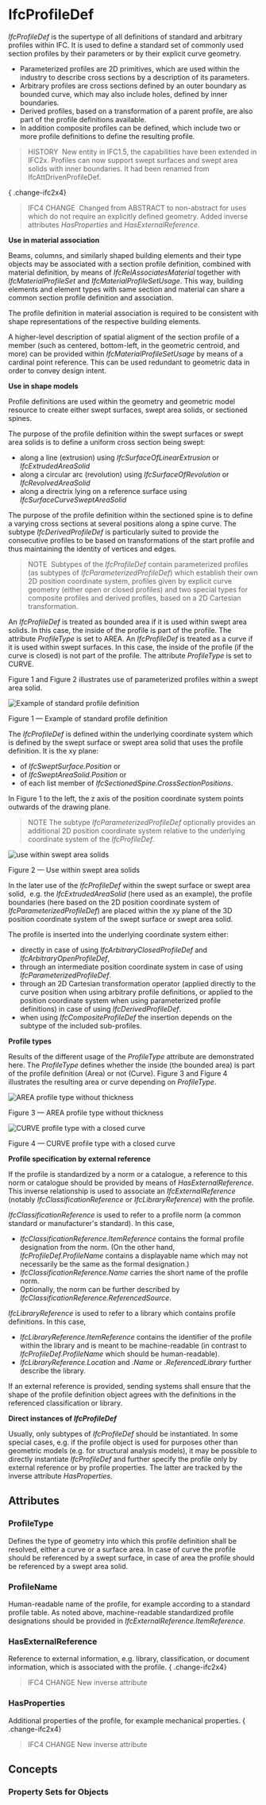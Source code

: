 # IfcProfileDef

_IfcProfileDef_ is the supertype of all definitions of standard and arbitrary profiles within IFC. It is used to define a standard set of commonly used section profiles by their parameters or by their explicit curve geometry.

* Parameterized profiles are 2D primitives, which are used within the industry to describe cross sections by a description of its parameters.
* Arbitrary profiles are cross sections defined by an outer boundary as bounded curve, which may also include holes, defined by inner boundaries.
* Derived profiles, based on a transformation of a parent profile, are also part of the profile definitions available.
* In addition composite profiles can be defined, which include two or more profile definitions to define the resulting profile.

> HISTORY&nbsp; New entity in IFC1.5, the capabilities have been extended in IFC2x. Profiles can now support swept surfaces and swept area solids with inner boundaries. It had been renamed from IfcAttDrivenProfileDef.

{ .change-ifc2x4}
> IFC4 CHANGE&nbsp; Changed from ABSTRACT to non-abstract for uses which do not require an explicitly defined geometry. Added inverse attributes _HasProperties_ and _HasExternalReference_.

**Use in material association**

Beams, columns, and similarly shaped building elements and their type objects may be associated with a section profile definition, combined with material definition, by means of _IfcRelAssociatesMaterial_ together with _IfcMaterialProfileSet_ and _IfcMaterialProfileSetUsage_. This way, building elements and element types with same section and material can share a common section profile definition and association.

The profile definition in material association is required to be consistent with shape representations of the respective building elements.

A higher-level description of spatial aligment of the section profile of a member (such as centered, bottom-left, in the geometric centroid, and more) can be provided within _IfcMaterialProfileSetUsage_ by means of a cardinal point reference. This can be used redundant to geometric data in order to convey design intent.

**Use in shape models**

Profile definitions are used within the geometry and geometric model resource to create either swept surfaces, swept area solids, or sectioned spines.

The purpose of the profile definition within the swept surfaces or swept area solids is to define a uniform cross section being swept:

* along a line (extrusion) using _IfcSurfaceOfLinearExtrusion_ or _IfcExtrudedAreaSolid_
* along a circular arc (revolution) using _IfcSurfaceOfRevolution_ or _IfcRevolvedAreaSolid_
* along a directrix lying on a reference surface using _IfcSurfaceCurveSweptAreaSolid_

The purpose of the profile definition within the sectioned spine is to define a varying cross sections at several positions along a spine curve. The subtype _IfcDerivedProfileDef_ is particularly suited to provide the consecutive profiles to be based on transformations of the start profile and thus maintaining the identity of vertices and edges.

> NOTE&nbsp; Subtypes of the _IfcProfileDef_ contain parameterized profiles (as subtypes of _IfcParameterizedProfileDef_) which establish their own 2D position coordinate system, profiles given by explicit curve geometry (either open or closed profiles) and two special types for composite profiles and derived profiles, based on a 2D Cartesian transformation.

An _IfcProfileDef_ is treated as bounded area if it is used within swept area solids. In this case, the inside of the profile is part of the profile. The attribute _ProfileType_ is set to AREA. An _IfcProfileDef_ is treated as a curve if it is used within swept surfaces. In this case, the inside of the profile (if the curve is closed) is not part of the profile. The attribute _ProfileType_ is set to CURVE.

Figure 1 and Figure 2 illustrates use of parameterized profiles within a swept area solid.

![Example of standard profile definition](../../../../figures/ifcprofiledef-layout1.gif)

Figure 1 &mdash; Example of standard profile definition

The <em>IfcProfileDef</em> is defined within the underlying coordinate system which is defined by the swept surface or swept area solid that uses the profile definition. It is the xy plane:

 * of <em>IfcSweptSurface.Position</em> or
 * of <em>IfcSweptAreaSolid.Position</em> or
 * of each list member of <em>IfcSectionedSpine.CrossSectionPositions</em>.

In Figure 1 to the left, the z axis of the position coordinate system points outwards of the drawing plane.

> NOTE The subtype <em>IfcParameterizedProfileDef</em> optionally provides an additional 2D position coordinate system relative to the underlying coordinate system of the <em>IfcProfileDef</em>.

![use within swept area solids](../../../../figures/ifcprofiledef-layout5.gif)

Figure 2 &mdash; Use within swept area solids

In the later use of the <em>IfcProfileDef</em> within the swept surface or swept area solid,&nbsp; e.g. the <em>IfcExtrudedAreaSolid</em> (here used as an example), the profile boundaries (here based on the 2D position coordinate system of <em>IfcParameterizedProfileDef</em>) are placed within the xy plane of the 3D position coordinate system of the swept surface or swept area solid.

The profile is inserted into the underlying coordinate system either:

 * directly in case of using <em>IfcArbitraryClosedProfileDef</em> and <em>IfcArbitraryOpenProfileDef</em>,
 * through an intermediate position coordinate system in case of using <em>IfcParameterizedProfileDef</em>.
 * through an 2D Cartesian transformation operator (applied directly to the curve position when using arbitrary profile definitions, or applied to the position coordinate system when using parameterized profile definitions) in case of using <em>IfcDerivedProfileDef</em>.
 * when using <em>IfcCompositeProfileDef</em> the insertion depends on the subtype of the included sub-profiles.

**Profile types**

Results of the different usage of the _ProfileType_ attribute are demonstrated here. The _ProfileType_ defines whether the inside (the bounded area) is part of the profile definition (Area) or not (Curve). Figure 3 and Figure 4 illustrates the resulting area or curve depending on _ProfileType_.

![AREA profile type without thickness](../../../../figures/ifcprofiledef-layout3.gif)

Figure 3 &mdash; AREA profile type without thickness

![CURVE profile type with a closed curve](../../../../figures/ifcprofiledef-layout4.gif)

Figure 4 &mdash; CURVE profile type with a closed curve


**Profile specification by external reference**

If the profile is standardized by a norm or a catalogue, a reference to this norm or catalogue should be provided by means of _HasExternalReference_. This inverse relationship is used to associate an _IfcExternalReference_ (notably _IfcClassificationReference_ or _IfcLibraryReference_) with the profile.

_IfcClassificationReference_ is used to refer to a profile norm (a common standard or manufacturer's standard). In this case,

* _IfcClassificationReference.ItemReference_ contains the formal profile designation from the norm. (On the other hand, _IfcProfileDef.ProfileName_ contains a displayable name which may not necessarily be the same as the formal designation.)
* _IfcClassificationReference.Name_ carries the short name of the profile norm.
* Optionally, the norm can be further described by _IfcClassificationReference.ReferencedSource_.

_IfcLibraryReference_ is used to refer to a library which contains profile definitions. In this case,

* _IfcLibraryReference.ItemReference_ contains the identifier of the profile within the library and is meant to be machine-readable (in contrast to _IfcProfileDef.ProfileName_ which should be human-readable).
* _IfcLibraryReference.Location_ and ._Name_ or ._ReferencedLibrary_ further describe the library.

If an external reference is provided, sending systems shall ensure that the shape of the profile definition object agrees with the definitions in the referenced classification or library.

**Direct instances of _IfcProfileDef_**

Usually, only subtypes of _IfcProfileDef_ should be instantiated. In some special cases, e.g. if the profile object is used for purposes other than geometric models (e.g. for structural analysis models), it may be possible to directly instantiate _IfcProfileDef_ and further specify the profile only by external reference or by profile properties. The latter are tracked by the inverse attribute _HasProperties_.

## Attributes

### ProfileType
Defines the type of geometry into which this profile definition shall be resolved, either a curve or a surface area. In case of curve the profile should be referenced by a swept surface, in case of area the profile should be referenced by a swept area solid.

### ProfileName
Human-readable name of the profile, for example according to a standard profile table. As noted above, machine-readable standardized profile designations should be provided in _IfcExternalReference.ItemReference_.

### HasExternalReference
Reference to external information, e.g. library, classification, or document information, which is associated with the profile.
{ .change-ifc2x4}
> IFC4 CHANGE New inverse attribute

### HasProperties
Additional properties of the profile, for example mechanical properties.
{ .change-ifc2x4}
> IFC4 CHANGE New inverse attribute

## Concepts

### Property Sets for Objects


